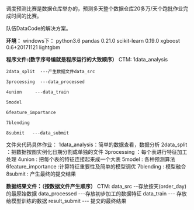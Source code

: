 
调度预测比赛是数据仓库举办的，预测多天整个数据仓库20多万/天个跑批作业完成时间的比赛。

队伍DataCode的解决方案。


__环境：__
windows下：
python3.6
pandas 0.21.0
scikit-learn 0.19.0
xgboost 0.6+20171121
lightgbm



__程序文件:(数字序号编就是程序运行的大致顺序）__
CTM:
    1data_analysis
    
    2data_split  ---产生数据文件data_src
    
    3processing  ---data_processed
    
    4union     ---data_train
    
    5model
    
    6feature_importance
    
    7blending
    
    8submit   ---data_submit
    

  文件夹代码具体作业：
    1data_analysis：简单的数据查看，数据分析
    2data_split  ：把数据按图实例化日期分割成单独的文件
    3processing  ：每个表进行特征加工处理
    4union     : 把每个表的特征连接起来成一个大表
    5model     : 各种预测算法
    6feature_importance :计算特征重要性及简单的模型调优
    7blending    :    模型融合
    8submit     :    产生最终的提交结果

__数据结果文件：（按数据文件产生顺序）__
CTM:
    data_src        --存放按天(order_day)的最原始数据
    data_processed    ---存放初步加工的数据特征
    data_train      --- 存放给模型训练的数据
    result_submit    --- 提交的最终结果




